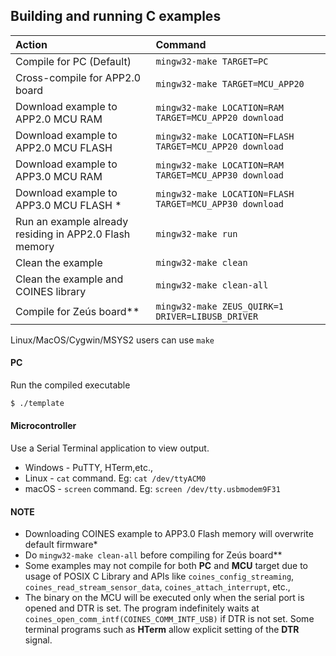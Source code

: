 ## Building and running C examples

|     Action                             |     Command                                             |
|:---------------------------------------|:--------------------------------------------------------|
| Compile for PC (Default)               | `mingw32-make TARGET=PC`                                |
| Cross-compile for APP2.0 board         | `mingw32-make TARGET=MCU_APP20`                         |
| Download example to APP2.0 MCU RAM     | `mingw32-make LOCATION=RAM TARGET=MCU_APP20 download`   |
| Download example to APP2.0 MCU FLASH   | `mingw32-make LOCATION=FLASH TARGET=MCU_APP20 download` |
| Download example to APP3.0 MCU RAM     | `mingw32-make LOCATION=RAM TARGET=MCU_APP30 download`   |
| Download example to APP3.0 MCU FLASH * | `mingw32-make LOCATION=FLASH TARGET=MCU_APP30 download` |
| Run an example already residing in APP2.0 Flash memory | `mingw32-make run`                      |
| Clean the example                      | `mingw32-make clean`                                    |
| Clean the example and COINES library| `mingw32-make clean-all`                                |
| Compile for Zeús board**               | `mingw32-make ZEUS_QUIRK=1 DRIVER=LIBUSB_DRIVER`        |

Linux/MacOS/Cygwin/MSYS2 users can use `make`


#### PC
Run the compiled executable

```bash
$ ./template
```

#### Microcontroller
Use a Serial Terminal application to view output.
- Windows - PuTTY, HTerm,etc.,
- Linux - `cat` command. Eg: `cat /dev/ttyACM0`
- macOS - `screen` command. Eg: `screen /dev/tty.usbmodem9F31`

#### NOTE
- Downloading COINES example to APP3.0 Flash memory will overwrite default firmware*
- Do `mingw32-make clean-all` before compiling for Zeús board**
- Some examples may not compile for both **PC** and **MCU** target due to usage of POSIX C Library and APIs like `coines_config_streaming`, `coines_read_stream_sensor_data`, `coines_attach_interrupt`, etc.,
- The binary on the MCU will be executed only when the serial port is opened and DTR is set. The program indefinitely waits at `coines_open_comm_intf(COINES_COMM_INTF_USB)` if DTR is not set. Some terminal programs such as **HTerm** allow explicit setting of the **DTR** signal.
